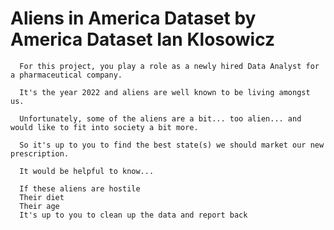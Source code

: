# Aliens in America Dataset by America Dataset Ian Klosowicz
      For this project, you play a role as a newly hired Data Analyst for a pharmaceutical company.

      It's the year 2022 and aliens are well known to be living amongst us.

      Unfortunately, some of the aliens are a bit... too alien... and would like to fit into society a bit more.

      So it's up to you to find the best state(s) we should market our new prescription.

      It would be helpful to know...

      If these aliens are hostile
      Their diet
      Their age
      It's up to you to clean up the data and report back
